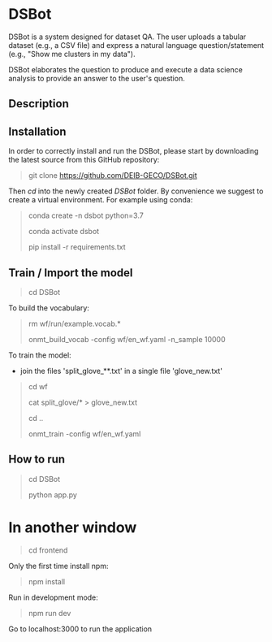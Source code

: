 # DSBot

DSBot is a system designed for dataset QA. The user uploads a tabular dataset (e.g., a CSV file) and express a natural language question/statement (e.g., "Show me clusters in my data"). 

DSBot elaborates the question to produce and execute a data science analysis to provide an answer to the user's question.

## Description

## Installation
In order to correctly install and run the DSBot, please start by downloading the latest source from this GitHub repository:
> git clone https://github.com/DEIB-GECO/DSBot.git

Then _cd_ into the newly created _DSBot_ folder. By convenience we suggest to create a virtual environment. For example using conda:
> conda create -n dsbot python=3.7
>
> conda activate dsbot
>
> pip install -r requirements.txt

## Train / Import the model
> cd DSBot

To build the vocabulary:

> rm wf/run/example.vocab.*
> 
>  onmt_build_vocab -config wf/en_wf.yaml -n_sample 10000

To train the model:
- join the files 'split_glove_**.txt' in a single file 'glove_new.txt'
> cd wf
> 
> cat split_glove/* > glove_new.txt
> 
> cd ..
> 
> onmt_train -config wf/en_wf.yaml   

## How to run
> cd DSBot
> 
> python app.py 

# In another window
> cd frontend

Only the first time install npm:
> npm install 

Run in development mode:
> npm run dev

Go to localhost:3000 to run the application
